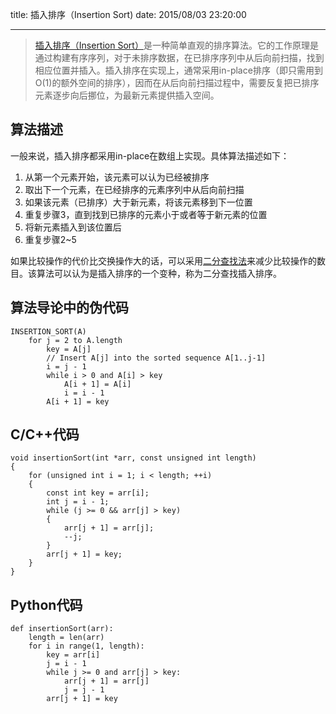 title: 插入排序（Insertion Sort)
date: 2015/08/03 23:20:00

---
>[插入排序（Insertion Sort）](https://zh.wikipedia.org/wiki/%E6%8F%92%E5%85%A5%E6%8E%92%E5%BA%8F)是一种简单直观的排序算法。它的工作原理是通过构建有序序列，对于未排序数据，在已排序序列中从后向前扫描，找到相应位置并插入。插入排序在实现上，通常采用in-place排序（即只需用到O(1)的额外空间的排序），因而在从后向前扫描过程中，需要反复把已排序元素逐步向后挪位，为最新元素提供插入空间。

## 算法描述
一般来说，插入排序都采用in-place在数组上实现。具体算法描述如下：

1. 从第一个元素开始，该元素可以认为已经被排序
2. 取出下一个元素，在已经排序的元素序列中从后向前扫描
3. 如果该元素（已排序）大于新元素，将该元素移到下一位置
4. 重复步骤3，直到找到已排序的元素小于或者等于新元素的位置
5. 将新元素插入到该位置后
6. 重复步骤2~5

如果比较操作的代价比交换操作大的话，可以采用[二分查找法](https://zh.wikipedia.org/wiki/%E6%8A%98%E5%8D%8A%E6%90%9C%E7%B4%A2%E7%AE%97%E6%B3%95)来减少比较操作的数目。该算法可以认为是插入排序的一个变种，称为二分查找插入排序。




## 算法导论中的伪代码

	INSERTION_SORT(A)
		for j = 2 to A.length
			key = A[j]
			// Insert A[j] into the sorted sequence A[1..j-1]
			i = j - 1
			while i > 0 and A[i] > key
				A[i + 1] = A[i]
				i = i - 1
			A[i + 1] = key
			
			
## C/C++代码

	void insertionSort(int *arr, const unsigned int length)
	{
		for (unsigned int i = 1; i < length; ++i)
    	{
    		const int key = arr[i];
        	int j = i - 1;
        	while (j >= 0 && arr[j] > key)
        	{
            	arr[j + 1] = arr[j];
            	--j;
        	}
        	arr[j + 1] = key;
    	}
	}
	
	
## Python代码

	def insertionSort(arr):
		length = len(arr)
    	for i in range(1, length):
        	key = arr[i]
        	j = i - 1
        	while j >= 0 and arr[j] > key:
            	arr[j + 1] = arr[j]
            	j = j - 1
        	arr[j + 1] = key
      



